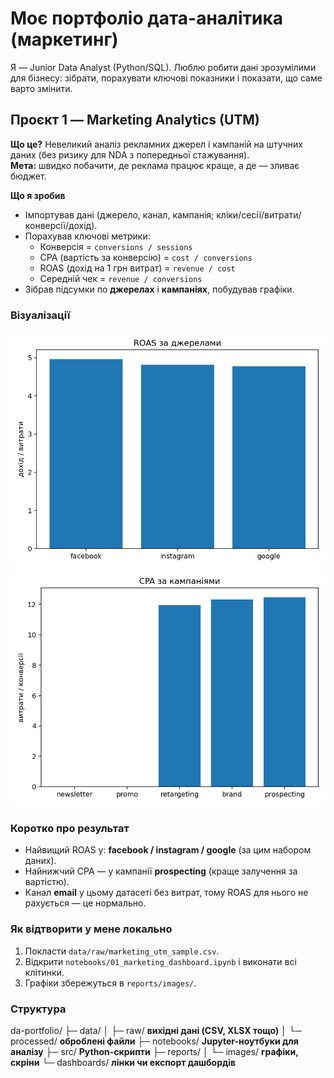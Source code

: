 # Моє портфоліо дата-аналітика (маркетинг)

Я — Junior Data Analyst (Python/SQL). Люблю робити дані зрозумілими для бізнесу: зібрати, порахувати ключові показники і показати, що саме варто змінити.

## Проєкт 1 — Marketing Analytics (UTM)

**Що це?** Невеликий аналіз рекламних джерел і кампаній на штучних даних (без ризику для NDA з попередньої стажування).  
**Мета:** швидко побачити, де реклама працює краще, а де — зливає бюджет.

**Що я зробив**
- Імпортував дані (джерело, канал, кампанія; кліки/сесії/витрати/конверсії/дохід).
- Порахував ключові метрики:
  - Конверсія = `conversions / sessions`
  - CPA (вартість за конверсію) = `cost / conversions`
  - ROAS (дохід на 1 грн витрат) = `revenue / cost`
  - Середній чек = `revenue / conversions`
- Зібрав підсумки по **джерелах** і **кампаніях**, побудував графіки.

### Візуалізації
![ROAS за джерелами](reports/images/roas_by_source.png)  
![CPA за кампаніями](reports/images/cpa_by_campaign.png)

### Коротко про результат
- Найвищий ROAS у: **facebook / instagram / google** (за цим набором даних).
- Найнижчий CPA — у кампанії **prospecting** (краще залучення за вартістю).
- Канал **email** у цьому датасеті без витрат, тому ROAS для нього не рахується — це нормально.

### Як відтворити у мене локально
1. Покласти `data/raw/marketing_utm_sample.csv`.  
2. Відкрити `notebooks/01_marketing_dashboard.ipynb` і виконати всі клітинки.  
3. Графіки збережуться в `reports/images/`.

### Структура
da-portfolio/
├─ data/
│  ├─ raw/ **вихідні дані (CSV, XLSX тощо)**
│  └─ processed/ **оброблені файли**
├─ notebooks/ **Jupyter-ноутбуки для аналізу**
├─ src/ **Python-скрипти**
├─ reports/
│  └─ images/ **графіки, скріни**
└─ dashboards/ **лінки чи експорт дашбордів**